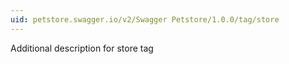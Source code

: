 ```yaml
---
uid: petstore.swagger.io/v2/Swagger Petstore/1.0.0/tag/store
---
```


Additional description for store tag